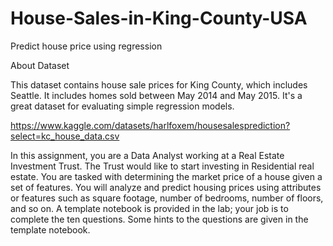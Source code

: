 # House-Sales-in-King-County-USA
Predict house price using regression



About Dataset

This dataset contains house sale prices for King County, which includes Seattle. It includes homes sold between May 2014 and May 2015.
It's a great dataset for evaluating simple regression models.

https://www.kaggle.com/datasets/harlfoxem/housesalesprediction?select=kc_house_data.csv


In this assignment, you are a Data Analyst working at a Real Estate Investment Trust. The Trust would like to start investing in Residential real estate. You are tasked with determining the market price of a house given a set of features. You will analyze and predict housing prices using attributes or features such as square footage, number of bedrooms, number of floors, and so on. A template notebook is provided in the lab; your job is to complete the ten questions. Some hints to the questions are given in the template notebook.
